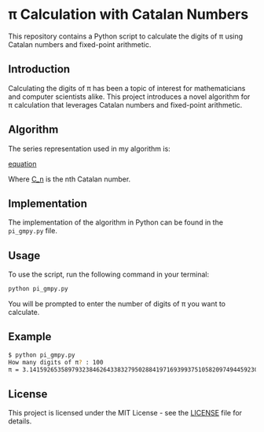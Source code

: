 # π Calculation with Catalan Numbers

This repository contains a Python script to calculate the digits of π using Catalan numbers and fixed-point arithmetic.

## Introduction

Calculating the digits of π has been a topic of interest for mathematicians and computer scientists alike. This project introduces a novel algorithm for π calculation that leverages Catalan numbers and fixed-point arithmetic.

## Algorithm

The series representation used in my algorithm is:

[equation](https://latex.codecogs.com/svg.latex?%5Cpi%20%3D%203%20%2B%206%20%5Csum_%7Bn%3D1%7D%5E%7B%5Cinfty%7D%20%5Cfrac%7B%282n%20-%201%29%20%5Ccdot%20C_%7Bn-1%7D%7D%7B%282n%20%2B%201%29%20%5Ccdot%2016%5En%7D)

Where [C_n](https://latex.codecogs.com/svg.latex?C_n) is the nth Catalan number.

## Implementation

The implementation of the algorithm in Python can be found in the `pi_gmpy.py` file.

## Usage

To use the script, run the following command in your terminal:

```sh
python pi_gmpy.py
```

You will be prompted to enter the number of digits of π you want to calculate.

## Example

```sh
$ python pi_gmpy.py
How many digits of π? : 100
π = 3.1415926535897932384626433832795028841971693993751058209749445923078164062862089986280348253421170679...∞
```

## License

This project is licensed under the MIT License - see the [LICENSE](LICENSE) file for details.